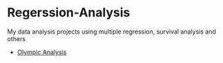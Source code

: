 # Regerssion-Analysis
My data analysis projects using multiple regression, survival analysis and others

- [Olympic Analysis](https://github.com/EZIOJQ/Regerssion-Analysis/blob/master/Olympic%20Analysis.ipynb)
